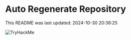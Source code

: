 # Auto Regenerate Repository

This README was last updated: 2024-10-30 20:36:25

 ![TryHackMe](https://tryhackme.com/badge/533634)